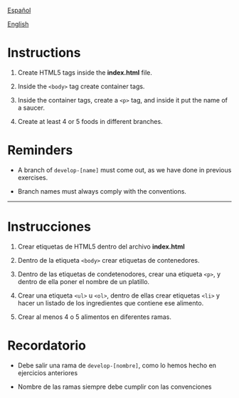 [Español](#Instrucciones)

[English](#Instructions)

# Instructions

1. Create HTML5 tags inside the **index.html** file.

2. Inside the `<body>` tag create container tags.

3. Inside the container tags, create a `<p>` tag, and inside it put the name of a saucer.

4. Create at least 4 or 5 foods in different branches.

# Reminders

- A branch of `develop-[name]` must come out, as we have done in previous exercises.

- Branch names must always comply with the conventions.

---

# Instrucciones

1. Crear etiquetas de HTML5 dentro del archivo **index.html**

2. Dentro de la etiqueta `<body>` crear etiquetas de contenedores.

3. Dentro de las etiquetas de condetenodores, crear una etiqueta `<p>`, y dentro de ella poner el nombre de un platillo.

4. Crear una etiqueta `<ul>` u `<ol>`, dentro de ellas crear etiquetas `<li>` y hacer un listado de los ingredientes que contiene ese alimento.

5. Crear al menos 4 o 5 alimentos en diferentes ramas.

# Recordatorio

- Debe salir una rama de `develop-[nombre]`, como lo hemos hecho en ejercicios anteriores

- Nombre de las ramas siempre debe cumplir con las convenciones
